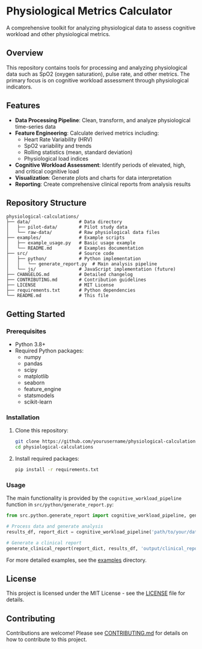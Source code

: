 # Physiological Metrics Calculator

A comprehensive toolkit for analyzing physiological data to assess cognitive workload and other physiological metrics.

## Overview

This repository contains tools for processing and analyzing physiological data such as SpO2 (oxygen saturation), pulse rate, and other metrics. The primary focus is on cognitive workload assessment through physiological indicators.

## Features

- **Data Processing Pipeline**: Clean, transform, and analyze physiological time-series data
- **Feature Engineering**: Calculate derived metrics including:
  - Heart Rate Variability (HRV)
  - SpO2 variability and trends
  - Rolling statistics (mean, standard deviation)
  - Physiological load indices
- **Cognitive Workload Assessment**: Identify periods of elevated, high, and critical cognitive load
- **Visualization**: Generate plots and charts for data interpretation
- **Reporting**: Create comprehensive clinical reports from analysis results

## Repository Structure

```
physiological-calculations/
├── data/                  # Data directory
│   ├── pilot-data/        # Pilot study data
│   └── raw-data/          # Raw physiological data files
├── examples/              # Example scripts
│   ├── example_usage.py   # Basic usage example
│   └── README.md          # Examples documentation
├── src/                   # Source code
│   ├── python/            # Python implementation
│   │   └── generate_report.py  # Main analysis pipeline
│   └── js/                # JavaScript implementation (future)
├── CHANGELOG.md           # Detailed changelog
├── CONTRIBUTING.md        # Contribution guidelines
├── LICENSE                # MIT License
├── requirements.txt       # Python dependencies
└── README.md              # This file
```

## Getting Started

### Prerequisites

- Python 3.8+
- Required Python packages:
  - numpy
  - pandas
  - scipy
  - matplotlib
  - seaborn
  - feature_engine
  - statsmodels
  - scikit-learn

### Installation

1. Clone this repository:
   ```bash
   git clone https://github.com/yourusername/physiological-calculations.git
   cd physiological-calculations
   ```

2. Install required packages:
   ```bash
   pip install -r requirements.txt
   ```

### Usage

The main functionality is provided by the `cognitive_workload_pipeline` function in `src/python/generate_report.py`:

```python
from src.python.generate_report import cognitive_workload_pipeline, generate_clinical_report

# Process data and generate analysis
results_df, report_dict = cognitive_workload_pipeline('path/to/your/data.csv')

# Generate a clinical report
generate_clinical_report(report_dict, results_df, 'output/clinical_report.md')
```

For more detailed examples, see the [examples](examples/) directory.

## License

This project is licensed under the MIT License - see the [LICENSE](LICENSE) file for details.

## Contributing

Contributions are welcome! Please see [CONTRIBUTING.md](CONTRIBUTING.md) for details on how to contribute to this project.

```bash
